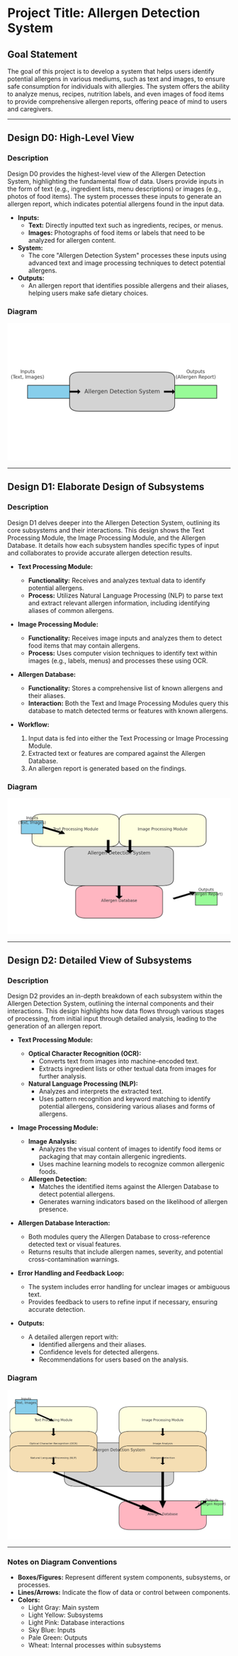 # Project Title: Allergen Detection System

## Goal Statement
The goal of this project is to develop a system that helps users identify potential allergens in various mediums, such as text and images, to ensure safe consumption for individuals with allergies. The system offers the ability to analyze menus, recipes, nutrition labels, and even images of food items to provide comprehensive allergen reports, offering peace of mind to users and caregivers.

---

## Design D0: High-Level View

### Description
Design D0 provides the highest-level view of the Allergen Detection System, highlighting the fundamental flow of data. Users provide inputs in the form of text (e.g., ingredient lists, menu descriptions) or images (e.g., photos of food items). The system processes these inputs to generate an allergen report, which indicates potential allergens found in the input data.

- **Inputs:** 
  - **Text:** Directly inputted text such as ingredients, recipes, or menus.
  - **Images:** Photographs of food items or labels that need to be analyzed for allergen content.
- **System:** 
  - The core "Allergen Detection System" processes these inputs using advanced text and image processing techniques to detect potential allergens.
- **Outputs:** 
  - An allergen report that identifies possible allergens and their aliases, helping users make safe dietary choices.

### Diagram
![Design D0 Diagram](images/D0_diagram.png)

---

## Design D1: Elaborate Design of Subsystems

### Description
Design D1 delves deeper into the Allergen Detection System, outlining its core subsystems and their interactions. This design shows the Text Processing Module, the Image Processing Module, and the Allergen Database. It details how each subsystem handles specific types of input and collaborates to provide accurate allergen detection results.

- **Text Processing Module:**
  - **Functionality:** Receives and analyzes textual data to identify potential allergens.
  - **Process:** Utilizes Natural Language Processing (NLP) to parse text and extract relevant allergen information, including identifying aliases of common allergens.
- **Image Processing Module:**
  - **Functionality:** Receives image inputs and analyzes them to detect food items that may contain allergens.
  - **Process:** Uses computer vision techniques to identify text within images (e.g., labels, menus) and processes these using OCR.
- **Allergen Database:**
  - **Functionality:** Stores a comprehensive list of known allergens and their aliases.
  - **Interaction:** Both the Text and Image Processing Modules query this database to match detected terms or features with known allergens.

- **Workflow:** 
  1. Input data is fed into either the Text Processing or Image Processing Module.
  2. Extracted text or features are compared against the Allergen Database.
  3. An allergen report is generated based on the findings.

### Diagram
![Design D1 Diagram](images/D1_diagram.png)

---

## Design D2: Detailed View of Subsystems

### Description
Design D2 provides an in-depth breakdown of each subsystem within the Allergen Detection System, outlining the internal components and their interactions. This design highlights how data flows through various stages of processing, from initial input through detailed analysis, leading to the generation of an allergen report.

- **Text Processing Module:**
  - **Optical Character Recognition (OCR):** 
    - Converts text from images into machine-encoded text.
    - Extracts ingredient lists or other textual data from images for further analysis.
  - **Natural Language Processing (NLP):**
    - Analyzes and interprets the extracted text.
    - Uses pattern recognition and keyword matching to identify potential allergens, considering various aliases and forms of allergens.
  
- **Image Processing Module:**
  - **Image Analysis:**
    - Analyzes the visual content of images to identify food items or packaging that may contain allergenic ingredients.
    - Uses machine learning models to recognize common allergenic foods.
  - **Allergen Detection:**
    - Matches the identified items against the Allergen Database to detect potential allergens.
    - Generates warning indicators based on the likelihood of allergen presence.
  
- **Allergen Database Interaction:**
  - Both modules query the Allergen Database to cross-reference detected text or visual features.
  - Returns results that include allergen names, severity, and potential cross-contamination warnings.

- **Error Handling and Feedback Loop:**
  - The system includes error handling for unclear images or ambiguous text.
  - Provides feedback to users to refine input if necessary, ensuring accurate detection.

- **Outputs:** 
  - A detailed allergen report with:
    - Identified allergens and their aliases.
    - Confidence levels for detected allergens.
    - Recommendations for users based on the analysis.

### Diagram
![Design D2 Diagram](images/D2_diagram.png)

---

### Notes on Diagram Conventions
- **Boxes/Figures:** Represent different system components, subsystems, or processes.
- **Lines/Arrows:** Indicate the flow of data or control between components.
- **Colors:** 
  - Light Gray: Main system
  - Light Yellow: Subsystems
  - Light Pink: Database interactions
  - Sky Blue: Inputs
  - Pale Green: Outputs
  - Wheat: Internal processes within subsystems
